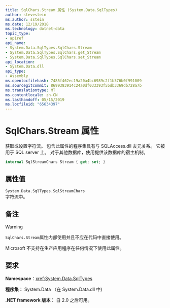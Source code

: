 ```yaml
---
title: SqlChars.Stream 属性 (System.Data.SqlTypes)
author: stevestein
ms.author: sstein
ms.date: 12/19/2018
ms.technology: dotnet-data
topic_type:
- apiref
api_name:
- System.Data.SqlTypes.SqlChars.Stream
- System.Data.SqlTypes.SqlChars.get_Stream
- System.Data.SqlTypes.SqlChars.set_Stream
api_location:
- System.Data.dll
api_type:
- Assembly
ms.openlocfilehash: 7485f462ec19a20a4bc6989c2f1b576b0f991009
ms.sourcegitcommit: 8699383914c24a0df033393f55db3369db728a7b
ms.translationtype: MT
ms.contentlocale: zh-CN
ms.lasthandoff: 05/15/2019
ms.locfileid: "65634397"
---
```

# <a name="sqlcharsstream-property"></a>SqlChars.Stream 属性

获取或设置字符流。 包含此属性的程序集具有与 SQLAccess.dll 友元关系。 它被用于 SQL server 上。 对于其他数据库，使用提供该数据库的宿主机制。

```csharp
internal SqlStreamChars Stream { get; set; }
```

## <a name="property-value"></a>属性值

`System.Data.SqlTypes.SqlStreamChars`\
字符流中。

## <a name="remarks"></a>备注

> [!WARNING]
> `SqlChars.Stream`属性内部使用并且不应在代码中直接使用。
>
> Microsoft 不支持在生产应用程序在任何情况下使用此属性。

## <a name="requirements"></a>要求

**Namespace**：<xref:System.Data.SqlTypes>

**程序集：** System.Data （在 System.Data.dll 中)

**.NET framework 版本：** 自 2.0 之后可用。
